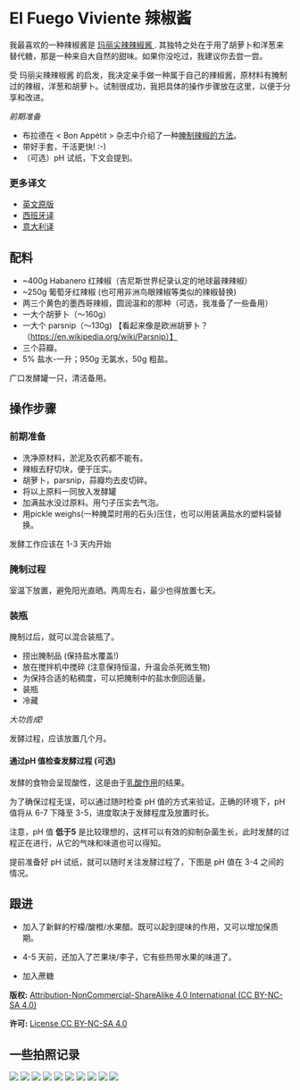 # El Fuego Viviente 辣椒酱

我最喜欢的一种辣椒酱是 [
玛丽尖辣辣椒酱 ](http://www.sammcgees.com/habanero-hot-sauce/marie-sharps-hot-habanero-hot-sauce-10oz.html).
其独特之处在于用了胡萝卜和洋葱来替代糖，那是一种来自大自然的甜味。如果你没吃过，我建议你去尝一尝。

受 玛丽尖辣辣椒酱 的启发，我决定亲手做一种属于自己的辣椒酱，原材料有腌制过的辣椒，洋葱和胡萝卜。试制很成功，我把具体的操作步骤放在这里，以便于分享和改进。

*前期准备*
- 布拉德在 < Bon Appétit > 杂志中介绍了一种[腌制辣椒的方法](https://www.youtube.com/watch?v=UGjCeAbWKPo)。
- 带好手套，干活更快! :-)
- （可选）pH 试纸，下文会提到。


### 更多译文

- [英文原版](README.md)
- [西班牙译](README-ES.md)
- [意大利译](README-IT.md)


## 配料

- ~400g Habanero 红辣椒（吉尼斯世界纪录认定的地球最辣辣椒）
- ~250g 葡萄牙红辣椒 (也可用非洲鸟眼辣椒等类似的辣椒替换)
- 两三个黄色的墨西哥辣椒，圆润温和的那种（可选，我准备了一些备用）
- 一大个胡萝卜（～160g）
- 一大个 parsnip（～130g) 【看起来像是欧洲胡萝卜？（https://en.wikipedia.org/wiki/Parsnip）】
- 三个蒜瓣。
- 5% 盐水-一升；950g 无氯水，50g 粗盐。

广口发酵罐一只，清洁备用。

## 操作步骤

### 前期准备

- 洗净原材料，淤泥及农药都不能有。
- 辣椒去籽切块，便于压实。
- 胡萝卜，parsnip，蒜瓣均去皮切碎。
- 将以上原料一同放入发酵罐
- 加满盐水没过原料。用勺子压实去气泡。
- 用pickle weighs(一种腌菜时用的石头)压住，也可以用装满盐水的塑料袋替换。

发酵工作应该在 1-3 天内开始

### 腌制过程

室温下放置，避免阳光直晒。两周左右，最少也得放置七天。

### 装瓶

腌制过后，就可以混合装瓶了。

- 捞出腌制品 (保持盐水覆盖!)
- 放在搅拌机中搅碎 (注意保持恒温，升温会杀死微生物)
- 为保持合适的粘稠度，可以把腌制中的盐水倒回适量。
- 装瓶
- 冷藏

*大功告成!*

发酵过程，应该放置几个月。

#### 通过pH 值检查发酵过程 (可选)

发酵的食物会呈现酸性，这是由于[乳酸作用](https://en.wikipedia.org/wiki/Lactic_acid_fermentation)的结果。

为了确保过程无误，可以通过随时检查 pH 值的方式来验证。正确的环境下，pH值将从 6-7 下降至 3-5，进度取决于发酵程度及放置时长。

注意，pH 值 **低于5** 是比较理想的，这样可以有效的抑制杂菌生长，此时发酵的过程正在进行，从它的气味和味道也可以得知。

提前准备好 pH 试纸，就可以随时关注发酵过程了，下图是 pH 值在 3-4 之间的情况。

## 跟进

- 加入了新鲜的柠檬/酸橙/水果醋。既可以起到提味的作用，又可以增加保质期。

- 4-5 天前，还加入了芒果块/李子，它有些热带水果的味道了。

- 加入蔗糖


**版权:** [Attribution-NonCommercial-ShareAlike 4.0 International (CC BY-NC-SA 4.0)](https://creativecommons.org/licenses/by-nc-sa/4.0/)

**许可:** [License CC BY-NC-SA 4.0](https://creativecommons.org/licenses/by-nc-sa/4.0/legalcode)



## 一些拍照记录

![](/images/v1/20180714_121505.jpg?raw=true)
![](/images/v1/20180630_161027.jpg?raw=true)
![](/images/v1/20180630_170759.jpg?raw=true)
![](/images/v1/20180702_075317.jpg?raw=true)
![](/images/v1/20180714_114401.jpg?raw=true)
![](/images/v1/20180714_114706.jpg?raw=true)
![](/images/v1/20180714_115547.jpg?raw=true)
![](/images/v1/20180714_115701.jpg?raw=true)
![](/images/v1/20180714_120046.jpg?raw=true)
![](/images/v1/20180714_120432.jpg?raw=true)
